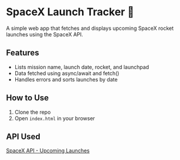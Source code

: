 # SpaceX Launch Tracker 🚀
A simple web app that fetches and displays upcoming SpaceX rocket launches using the SpaceX API.

## Features
- Lists mission name, launch date, rocket, and launchpad
- Data fetched using async/await and fetch()
- Handles errors and sorts launches by date

## How to Use
1. Clone the repo
2. Open `index.html` in your browser

## API Used
[SpaceX API - Upcoming Launches](https://api.spacexdata.com/v4)
